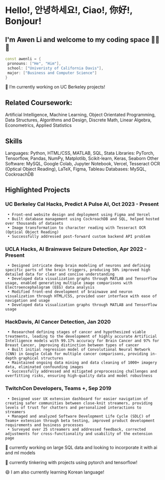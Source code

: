 # Hello!, 안녕하세요!, Ciao!, 你好!, Bonjour!
## I'm Awen Li and welcome to my coding space 👨‍💻👋

 ```cpp
const awenli = {
  pronouns: ["He", "Him"],
  school: ["Univeristy of California Davis"],
  major: ["Business and Computer Science"] 
}
```

🔭 I’m currently working on UC Berkeley projects!

<!--
**BabyMochi/BabyMochi** is a ✨ _special_ ✨ repository because its `README.md` (this file) appears on your GitHub profile.

Here are some ideas to get you started:

- 🔭 I’m currently working on ...
- 🌱 I’m currently learning ...
- 👯 I’m looking to collaborate on ...
- 🤔 I’m looking for help with ...
- 💬 Ask me about ...
- 📫 How to reach me: ...
- 😄 Pronouns: ...
- ⚡ Fun fact: ...
-->

## Related Coursework:
Artificial Intelligence, Machine Learning, Object Orientated Programming, Data Structures, Algorithms and Design, Discrete Math, Linear Algebra, Econometrics, Applied Statistics

## Skills
Languages: Python, HTML/CSS, MATLAB, SQL, Stata
Libraries: PyTorch, Tensorflow, Pandas, NumPy, Matplotlib, Scikit-learn, Keras, Seaborn
Other Software: MySQL, Google Colab, Jupyter Notebook, Vercel, Tesseract OCR (Optical Object Reading), LaTeX, Figma, Tableau
Databases: MySQL, CockroachDB

## Highlighted Projects

### UC Berkeley Cal Hacks, Predict A Pulse AI, Oct 2023 - Present
     • Front-end website design and deployment using Figma and Vercel
     • Built database management using CockroachDB and SQL, helped hosted over thousands of datasets
     • Image transformation to character reading with Tesseract OCR (Optical Object Reading)
     • Successfully addressed post-forward custom backend API problem

### UCLA Hacks, AI Brainwave Seizure Detection, Apr 2022 - Present
     • Designed intricate deep brain modeling of neurons and defining specific parts of the brain triggers, producing 50% improved high detailed data for clear and concise understanding
     • Developed data visualization graphs through MATLAB and TensorFlow usage, enabled generating multiple image comparisons with Electroencephalogram (EEG) data analysis
     • Modified front-end development of brainwave and neuron visualization through HTML/CSS, provided user interface with ease of navigation and usage
     • Developed data visualization graphs through MATLAB and TensorFlow usage

### HackDavis, AI Cancer Detection, Jan 2020
     • Researched defining stages of cancer and hypothesized viable treatments, leading to the development of highly accurate Artificial Intelligence models with 99.17% accuracy for Brain Cancer and 97% for Breast Cancer, improving distinction between types of cancer
     • Built initial regression model of Convolutional Neural Network (CNN) in Google Colab for multiple cancer comparisons, providing in-depth graphical structures
     • Maintained ongoing data mining and data cleaning of 1000+ imagery data, eliminated confounding images
     • Successfully addressed and mitigated preprocessing challenges and overfitting risks, ensuring high-quality data and model robustness

### TwitchCon Developers, Teams +, Sep 2019
     • Designed user UX extension dashboard for easier navigation of creating safer communities between close-knit streamers, providing levels of trust for chatters and personalized interactions to streamers
     • Managed and analyzed Software Development Life Cycle (SDLC) of Teams+ extension through beta testing, improved product development requirements and business processes
     • Surveyed over 25 streamers and addressed feedback, corrected adjustments for cross-functionality and usability of the extension page


🌱 currently working on large SQL data and looking to incorporate it with ai and ml models

🔬 currently tinkering with projects using pytorch and tensorflow!

😄 I am also currently learning Korean language!

